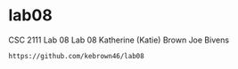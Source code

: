 # lab08
CSC 2111 Lab 08
Lab 08
	Katherine (Katie) Brown
	Joe Bivens
	
	https://github.com/kebrown46/lab08
